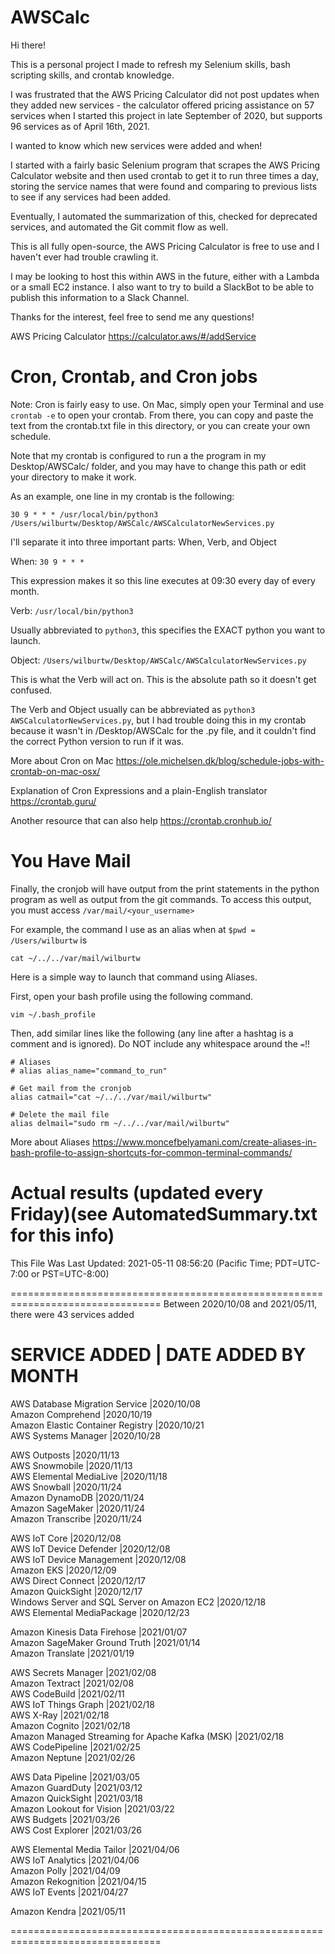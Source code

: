 # AWSCalc

Hi there!

This is a personal project I made to refresh my Selenium skills, bash scripting
skills, and crontab knowledge.

I was frustrated that the AWS Pricing Calculator did not post updates when they
added new services - the calculator offered pricing assistance on 57 services
when I started this project in late September of 2020, but supports 96 services
as of April 16th, 2021.

I wanted to know which new services were added and when!

I started with a fairly basic Selenium program that scrapes the AWS Pricing
Calculator website and then used crontab to get it to run three times a day,
storing the service names that were found and comparing to previous lists to
see if any services had been added.

Eventually, I automated the summarization of this, checked for deprecated
services, and automated the Git commit flow as well.

This is all fully open-source, the AWS Pricing Calculator is free to use and I
haven't ever had trouble crawling it.

I may be looking to host this within AWS in the future, either with a Lambda
or a small EC2 instance. I also want to try to build a SlackBot to be able to
publish this information to a Slack Channel.

Thanks for the interest, feel free to send me any questions!


AWS Pricing Calculator
https://calculator.aws/#/addService




# Cron, Crontab, and Cron jobs

Note: Cron is fairly easy to use. On Mac, simply open your Terminal and use
`crontab -e` to open your crontab. From there, you can copy and paste the text
from the crontab.txt file in this directory, or you can create your own
schedule.

Note that my crontab is configured to run a the program in my Desktop/AWSCalc/
folder, and you may have to change this path or edit your directory to make it
work.

As an example, one line in my crontab is the following:

`30 9 * * * /usr/local/bin/python3 /Users/wilburtw/Desktop/AWSCalc/AWSCalculatorNewServices.py`

I'll separate it into three important parts: When, Verb, and Object

When: `30 9 * * * `

This expression makes it so this line executes at 09:30 every day of every month.

Verb: `/usr/local/bin/python3`

Usually abbreviated to `python3`, this specifies the EXACT python you want to launch.

Object: `/Users/wilburtw/Desktop/AWSCalc/AWSCalculatorNewServices.py`

This is what the Verb will act on. This is the absolute path so it doesn't get confused.


The Verb and Object usually can be abbreviated as `python3 AWSCalculatorNewServices.py`,
but I had trouble doing this in my crontab because it wasn't in /Desktop/AWSCalc
for the .py file, and it couldn't find the correct Python version to run if it was.


More about Cron on Mac
https://ole.michelsen.dk/blog/schedule-jobs-with-crontab-on-mac-osx/

Explanation of Cron Expressions and a plain-English translator
https://crontab.guru/

Another resource that can also help
https://crontab.cronhub.io/


# You Have Mail

Finally, the cronjob will have output from the print statements in the python
program as well as output from the git commands. To access this output, you must
access `/var/mail/<your_username>`

For example, the command I use as an alias when at `$pwd = /Users/wilburtw` is

`cat ~/../../var/mail/wilburtw`

Here is a simple way to launch that command using Aliases.

First, open your bash profile using the following command.

`vim ~/.bash_profile`

Then, add similar lines like the following (any line after a hashtag is a
comment and is ignored). Do NOT include any whitespace around the `=`!!

```
# Aliases
# alias alias_name="command_to_run"

# Get mail from the cronjob
alias catmail="cat ~/../../var/mail/wilburtw"

# Delete the mail file
alias delmail="sudo rm ~/../../var/mail/wilburtw"
```


More about Aliases
https://www.moncefbelyamani.com/create-aliases-in-bash-profile-to-assign-shortcuts-for-common-terminal-commands/



# Actual results (updated every Friday)(see AutomatedSummary.txt for this info)
This File Was Last Updated: 2021-05-11 08:56:20 (Pacific Time; PDT=UTC-7:00 or PST=UTC-8:00)



================================================================================
Between 2020/10/08 and 2021/05/11, there were 43 services added 


SERVICE ADDED | DATE ADDED BY MONTH
===================================
AWS Database Migration Service                    |2020/10/08  
Amazon Comprehend                                 |2020/10/19  
Amazon Elastic Container Registry                 |2020/10/21  
AWS Systems Manager                               |2020/10/28  

AWS Outposts                                      |2020/11/13  
AWS Snowmobile                                    |2020/11/13  
AWS Elemental MediaLive                           |2020/11/18  
AWS Snowball                                      |2020/11/24  
Amazon DynamoDB                                   |2020/11/24  
Amazon SageMaker                                  |2020/11/24  
Amazon Transcribe                                 |2020/11/24  

AWS IoT Core                                      |2020/12/08  
AWS IoT Device Defender                           |2020/12/08  
AWS IoT Device Management                         |2020/12/08  
Amazon EKS                                        |2020/12/09  
AWS Direct Connect                                |2020/12/17  
Amazon QuickSight                                 |2020/12/17  
Windows Server and SQL Server on Amazon EC2       |2020/12/18  
AWS Elemental MediaPackage                        |2020/12/23  

Amazon Kinesis Data Firehose                      |2021/01/07  
Amazon SageMaker Ground Truth                     |2021/01/14  
Amazon Translate                                  |2021/01/19  

AWS Secrets Manager                               |2021/02/08  
Amazon Textract                                   |2021/02/08  
AWS CodeBuild                                     |2021/02/11  
AWS IoT Things Graph                              |2021/02/18  
AWS X-Ray                                         |2021/02/18  
Amazon Cognito                                    |2021/02/18  
Amazon Managed Streaming for Apache Kafka (MSK)   |2021/02/18  
AWS CodePipeline                                  |2021/02/25  
Amazon Neptune                                    |2021/02/26  

AWS Data Pipeline                                 |2021/03/05  
Amazon GuardDuty                                  |2021/03/12  
Amazon QuickSight                                 |2021/03/18  
Amazon Lookout for Vision                         |2021/03/22  
AWS Budgets                                       |2021/03/26  
AWS Cost Explorer                                 |2021/03/26  

AWS Elemental Media Tailor                        |2021/04/06  
AWS IoT Analytics                                 |2021/04/06  
Amazon Polly                                      |2021/04/09  
Amazon Rekognition                                |2021/04/15  
AWS IoT Events                                    |2021/04/27  

Amazon Kendra                                     |2021/05/11  




================================================================================
